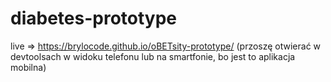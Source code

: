 # diabetes-prototype

live => https://brylocode.github.io/oBETsity-prototype/  (przoszę otwierać w devtoolsach w widoku telefonu lub na smartfonie, bo jest to aplikacja mobilna)
